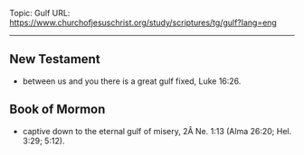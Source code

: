 Topic: Gulf
URL: https://www.churchofjesuschrist.org/study/scriptures/tg/gulf?lang=eng

---

## New Testament

- between us and you there is a great gulf fixed, Luke 16:26.

## Book of Mormon

- captive down to the eternal gulf of misery, 2Â Ne. 1:13 (Alma 26:20; Hel. 3:29; 5:12).

